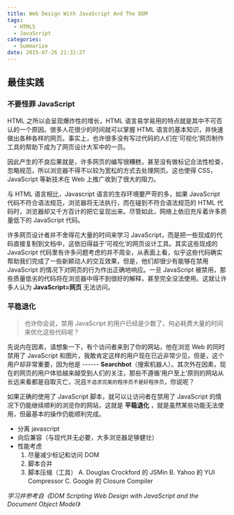 ```yaml
---
title: Web Design With JavaScript And The DOM
tags:
  - HTML5
  - JavaScript
categories:
  - Summarize
date: 2015-07-26 21:32:27
---
```

## 最佳实践

### 不要怪罪 JavaScript

HTML 之所以会呈现爆炸性的增长，HTML 语言易学易用的特点就是其中不可否认的一个原因。很多人花很少的时间就可以掌握 HTML 语言的基本知识，并快速做出各种各样的网页。事实上，也许很多没有写过代码的人们在‘可视化’网页制作工具的帮助下成为了网页设计大军中的一员。

因此产生的不良后果就是，许多网页的编写很糟糕，甚至没有做标记合法性检查，忽略规范，所以浏览器不得不以较为宽松的方式去处理网页。这也使得 CSS，JavaScript 等新技术在 Web 上推广收到了很大的阻力。

<!-- more -->

与 HTML 语言相比，Javascript 语言的生存环境要严苛的多，如果 JavaScript 代码不符合语法规范，浏览器将无法执行，而在碰到不符合语法规范的 HTML 代码时，浏览器却又千方百计的把它呈现出来。尽管如此，网络上依旧充斥着许多质量低下的 JavaScript 代码。

许多网页设计者并不舍得花大量的时间来学习 JavaScript，而是把一些现成的代码直接复制到文档中，这依旧得益于‘可视化’的网页设计工具。其实这些现成的 JavaScript 代码里有许多问题考虑的并不周全，从表面上看，似乎这些代码确实帮助我们完成了一些新颖动人的交互效果，但是，他们却很少有能够在禁用 JavaScript 的情况下对网页的行为作出正确地响应。一旦 JavaScript 被禁用，那些质量低劣的代码将在浏览器中得不到很好的解释，甚至完全没法使用。这就让许多人认为 **JavaScript=网页** 无法访问。

### 平稳退化

> 也许你会说，禁用 JavaScript 的用户已经是少数了，何必耗费大量的时间来优化这些代码呢？

先说内在因素，请想象一下，有个访问者来到了你的网站，他在浏览 Web 的同时禁用了 JavaScript 和图片，我敢肯定这样的用户现在已近非常少见，但是，这个用户却非常重要，因为他是 ------ **Searchbot**（搜索机器人）。其次外在因素，现在的网页的用户体验越来越受到人们的关注，那些不遵循‘用户至上’原则的网站从长远来看都是自取灭亡，况且`不追求完美的程序员不是好程序员`，你说呢？

如果正确的使用了 JavaScript 脚本，就可以让访问者在禁用了 JavaScript 的情况下仍能继续顺利的浏览你的网站，这就是 **平稳退化** ，就是虽然某些功能无法使用，但最基本的操作仍能顺利完成。

* 分离 javascript
* 向后兼容（与现代并无必要，大多浏览器足够健壮）
* 性能考虑
  1.  尽量减少标记和访问 DOM
  2.  脚本合并
  3.  脚本压缩（工具）
    A. Douglas Crockford 的 JSMin
    B. Yahoo 的 YUI Compressor
      C. Google 的 Closure Compiler


*学习并参考自《DOM Scripting Web Design with JavaScript and the Document Object Model》*
